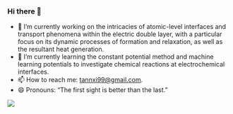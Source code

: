 ### Hi there 👋

<!--
**XiTanna/XiTanna** is a ✨ _special_ ✨ repository because its `README.md` (this file) appears on your GitHub profile.

Here are some ideas to get you started:

- 🔭 I’m currently working on the intricacies of atomic-level interfaces and transport phenomena within the electric double layer, with a particular focus on its dynamic processes of formation and relaxation, as well as the resultant heat generation.
- 🌱 I’m currently learning ...
- 👯 I’m looking to collaborate on ...
- 🤔 I’m looking for help with ...
- 💬 Ask me about ...
- 📫 How to reach me: ...
- 😄 Pronouns: ...
- ⚡ Fun fact: ...
-->

- 🔭 I’m currently working on the intricacies of atomic-level interfaces and transport phenomena within the electric double layer, with a particular focus on its dynamic processes of formation and relaxation, as well as the resultant heat generation.
- 🌱 I’m currently learning the constant potential method and machine learning potentials to investigate chemical reactions at electrochemical interfaces.
- 📫 How to reach me: tannxi99@gmail.com.
- 😄 Pronouns: “The first sight is better than the last.”

![](https://github-readme-stats.vercel.app/api?username=XiTanna)
